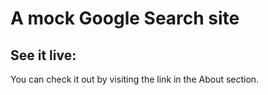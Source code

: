 # A mock Google Search site

## See it live:

You can check it out by visiting the link in the About section.
